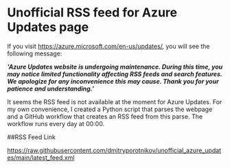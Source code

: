 # Unofficial RSS feed for Azure Updates page

If you visit https://azure.microsoft.com/en-us/updates/, you will see the following message: 

***'Azure Updates website is undergoing maintenance. During this time, you may notice limited functionality affecting RSS feeds and search features. We apologize for any inconvenience this may cause. Thank you for your patience and understanding.'***

It seems the RSS feed is not available at the moment for Azure Updates. For my own convenience, I created a Python script that parses the webpage and a GitHub workflow that creates an RSS feed from this parse. The workflow runs every day at 00:00.

##RSS Feed Link

https://raw.githubusercontent.com/dmitryporotnikov/unofficial_azure_updates/main/latest_feed.xml
